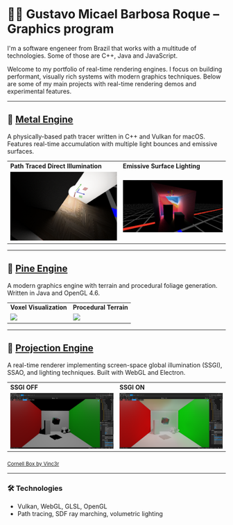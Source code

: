 # 👨‍💻 Gustavo Micael Barbosa Roque – Graphics program

I'm a software engeneer from Brazil that works with a multitude of technologies. Some of those are C++, Java and JavaScript. 

Welcome to my portfolio of real-time rendering engines. I focus on building performant, visually rich systems with modern graphics techniques. Below are some of my main projects with real-time rendering demos and experimental features.

---

## 🚀 [Metal Engine](https://github.com/FacoBackup/metal-engine)
A physically-based path tracer written in C++ and Vulkan for macOS. Features real-time accumulation with multiple light bounces and emissive surfaces.

<table>
  <tr>
    <td><strong>Path Traced Direct Illumination</strong></td>
    <td><strong>Emissive Surface Lighting</strong></td>
  </tr>
  <tr>
    <td><img src="https://github.com/FacoBackup/metal-engine/blob/main/samples/Screenshot%202025-01-25%20at%2012.17.32.png" width="100%"/></td>
    <td><img src="https://github.com/FacoBackup/metal-engine/blob/main/samples/Screenshot%202025-01-25%20at%2012.12.46.png" width="100%"/></td>
  </tr>
</table>

---

## 🌲 [Pine Engine](https://github.com/FacoBackup/pine-engine)
A modern graphics engine with terrain and procedural foliage generation. Written in Java and OpenGL 4.6.

<table>
  <tr>
    <td><strong>Voxel Visualization</strong></td>
    <td><strong>Procedural Terrain</strong></td>
  </tr>
  <tr>
    <td><img src="https://github.com/user-attachments/assets/17ad78aa-e797-4e8e-819e-c19ef926f438" width="100%"/></td>
    <td><img src="https://github.com/user-attachments/assets/b9e1aa10-ce4e-4695-86b3-44874a0515a8" width="100%"/></td>
  </tr>
</table>

---

## 🎯 [Projection Engine](https://github.com/projection-engine)
A real-time renderer implementing screen-space global illumination (SSGI), SSAO, and lighting techniques. Built with WebGL and Electron.

<table>
  <tr>
    <td><strong>SSGI OFF</strong></td>
    <td><strong>SSGI ON</strong></td>
  </tr>
  <tr>
    <td><img src="https://github.com/projection-engine/.github/blob/main/SSGI_BEFORE.png?raw=true" width="100%"/></td>
    <td><img src="https://github.com/projection-engine/.github/blob/main/SSGI%20+%20SSAO.png?raw=true" width="100%"/></td>
  </tr>
</table>

<sub><a href="https://github.com/Vinc3r/cornellBox">Cornell Box by Vinc3r</a></sub>

---

### 🛠️ Technologies
- Vulkan, WebGL, GLSL, OpenGL
- Path tracing, SDF ray marching, volumetric lighting
